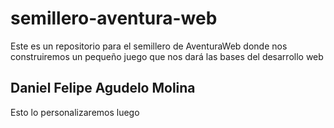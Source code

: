 # semillero-aventura-web
Este es un repositorio para el semillero de AventuraWeb donde nos construiremos un pequeño juego que nos dará las bases del desarrollo web

## Daniel Felipe Agudelo Molina
Esto lo personalizaremos luego
